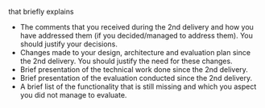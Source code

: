 that briefly explains
- The comments that you received during the 2nd delivery and how you have addressed them (if you decided/managed to address them). You should justify your decisions.
- Changes made to your design, architecture and evaluation plan since the 2nd delivery. You should justify the need for these changes.
- Brief presentation of the technical work done since the 2nd delivery.
- Brief presentation of the evaluation conducted since the 2nd delivery.
- A brief list of the functionality that is still missing and which you aspect you did not manage to evaluate.